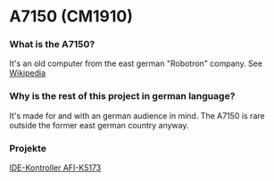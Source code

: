 # A7150 (CM1910)
### What is the A7150?
It's an old computer from the east german "Robotron" company. See [Wikipedia](https://de.wikipedia.org/wiki/A_7150)
### Why is the rest of this project in german language?
It's made for and with an german audience in mind. The A7150 is rare outside the former east german country anyway.
### Projekte
[IDE-Kontroller AFI-K5173](https://github.com/Stefan311/A7150/AFI-K5173/README.MD)
